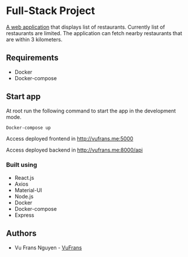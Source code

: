 # Full-Stack Project

[A web application](http://vufrans.me:5000) that displays list of restaurants. Currently list of restaurants are limited. The application can fetch nearby restaurants that are within 3 kilometers.

## Requirements

- Docker
- Docker-compose

## Start app

At root run the following command to start the app in the development mode.

`Docker-compose up`

Access deployed frontend in
http://vufrans.me:5000

Access deployed backend in
http://vufrans.me:8000/api

### Built using

- React.js
- Axios
- Material-UI
- Node.js
- Docker
- Docker-compose
- Express

## Authors

- Vu Frans Nguyen - [VuFrans](https://github.com/VuFrans)
